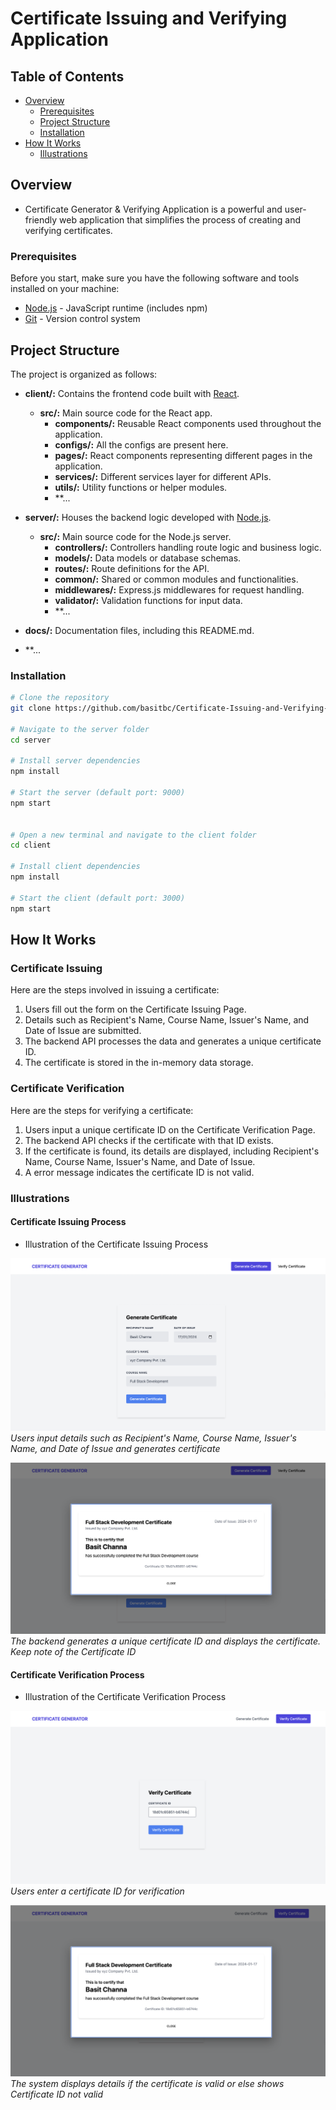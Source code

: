 # Certificate Issuing and Verifying Application


## Table of Contents
- [Overview](#overview)
  - [Prerequisites](#prerequisites)
  - [Project Structure](#project-structure)
  - [Installation](#installation)
- [How It Works](#how-it-works)
  - [Illustrations](#illustrations)

## Overview
- Certificate Generator & Verifying Application is a powerful and user-friendly web application that simplifies the process of creating and verifying certificates.

### Prerequisites
Before you start, make sure you have the following software and tools installed on your machine:

- [Node.js](https://nodejs.org/) - JavaScript runtime (includes npm)
- [Git](https://git-scm.com/) - Version control system

## Project Structure

The project is organized as follows:

- **client/:** Contains the frontend code built with [React](https://reactjs.org/).
  - **src/:** Main source code for the React app.
    - **components/:** Reusable React components used throughout the application.
    - **configs/:** All the configs are present here.
    - **pages/:** React components representing different pages in the application.
    - **services/:** Different services layer for different APIs.
    - **utils/:** Utility functions or helper modules.
    - **...

- **server/:** Houses the backend logic developed with [Node.js](https://nodejs.org/).
  - **src/:** Main source code for the Node.js server.
    - **controllers/:** Controllers handling route logic and business logic.
    - **models/:** Data models or database schemas.
    - **routes/:** Route definitions for the API.
    - **common/:** Shared or common modules and functionalities.
    - **middlewares/:** Express.js middlewares for request handling.
    - **validator/:** Validation functions for input data.
    - **...

- **docs/:** Documentation files, including this README.md.

- **...


### Installation
```bash
# Clone the repository
git clone https://github.com/basitbc/Certificate-Issuing-and-Verifying-App.git

# Navigate to the server folder
cd server

# Install server dependencies
npm install

# Start the server (default port: 9000)
npm start


# Open a new terminal and navigate to the client folder
cd client

# Install client dependencies
npm install

# Start the client (default port: 3000)
npm start
```

## How It Works


### Certificate Issuing

Here are the steps involved in issuing a certificate:

1. Users fill out the form on the Certificate Issuing Page.
2. Details such as Recipient's Name, Course Name, Issuer's Name, and Date of Issue are submitted.
3. The backend API processes the data and generates a unique certificate ID.
4. The certificate is stored in the in-memory data storage.

### Certificate Verification

Here are the steps for verifying a certificate:

1. Users input a unique certificate ID on the Certificate Verification Page.
2. The backend API checks if the certificate with that ID exists.
3. If the certificate is found, its details are displayed, including Recipient's Name, Course Name, Issuer's Name, and Date of Issue.
4. A error message indicates the certificate ID is not valid.

### Illustrations

#### Certificate Issuing Process
- Illustration of the Certificate Issuing Process

![Step 1: Enter Details](./docs/images/G1.png)
*Users input details such as Recipient's Name, Course Name, Issuer's Name, and Date of Issue and generates certificate*


![Step 2: Generate Certificate](./docs/images/G2.png)
*The backend generates a unique certificate ID and displays the certificate. Keep note of the Certificate ID*



#### Certificate Verification Process
- Illustration of the Certificate Verification Process 

![Step 1: Enter Unique Certificate ID](./docs/images/V1.png)
*Users enter a certificate ID for verification*

![Step 2: Check if Valid](./docs/images/V2.png)
*The system displays details if the certificate is valid or else shows Certificate ID not valid*
